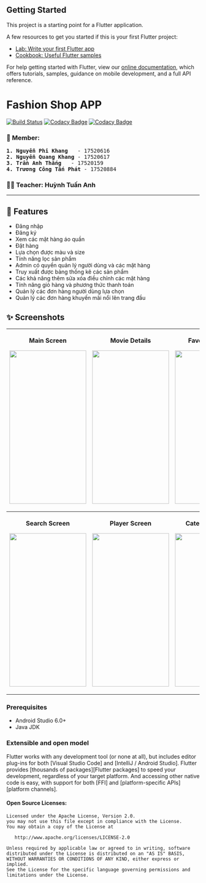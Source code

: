 ## Getting Started

This project is a starting point for a Flutter application.

A few resources to get you started if this is your first Flutter project:

- [Lab: Write your first Flutter app](https://flutter.dev/docs/get-started/codelab)
- [Cookbook: Useful Flutter samples](https://flutter.dev/docs/cookbook)

For help getting started with Flutter, view our
[online documentation](https://flutter.dev/docs), which offers tutorials,
samples, guidance on mobile development, and a full API reference.


Fashion Shop APP
==================

[![Build Status](https://travis-ci.org/maksim-m/Popular-Movies-App.svg?branch=master)](https://travis-ci.org/maksim-m/Popular-Movies-App)
[![Codacy Badge](https://api.codacy.com/project/badge/Grade/9d71713560374c938dba8a476ce8debf)](https://www.codacy.com/app/maksim-m/Popular-Movies-App)
[![Codacy Badge](https://api.codacy.com/project/badge/Coverage/9d71713560374c938dba8a476ce8debf)](https://www.codacy.com/app/maksim-m/Popular-Movies-App)

### 🤝 Member:
<pre>
<b>1. Nguyễn Phi Khang</b>   - 17520616
<b>2. Nguyễn Quang Khang</b> - 17520617
<b>3. Trần Anh Thắng</b>   - 17520159
<b>4. Trương Công Tấn Phát</b> - 17520884
</pre>

### 👩‍💼 Teacher: Huỳnh Tuấn Anh
---

## 🌟 Features
-	Đăng nhập
-	Đăng ký
-	Xem các mặt hàng áo quần
-	Đặt hàng
-	Lựa chọn được màu và size
-	Tính năng lọc sản phẩm
-	Admin có quyền quản lý người dùng và các mặt hàng
-	Truy xuất được bảng thống kê các sản phẩm
-	Các khả năng thêm sửa xóa điều chỉnh các mặt hàng
-	Tính năng giỏ hàng và phương thức thanh toán
-	Quản lý các đơn hàng người dùng lựa chọn
-	Quản lý các đơn hàng khuyến mãi nổi lên trang đầu

## ✨ Screenshots
<table style="width:100%">
<tr>
    <th width=300> <p align="center">
      <p>Main Screen</p>
       <img src="https://user-images.githubusercontent.com/45101536/72078593-f9749980-332b-11ea-9548-1add2ebc3c9b.gif"
            width="200" height="400"><br>
      </p>
  </th>
    <th width=300> <p align="center">
       <p>Movie Details</p>
       <img src="https://user-images.githubusercontent.com/45101536/72081510-342d0080-3331-11ea-8cd6-f5a69372590c.gif"
             width="200" height="400"><br>
  </p>
  </th>
  <th width=300> <p align="center">
       <p>Favorites Screen</p>
       <img src="https://user-images.githubusercontent.com/45101536/72080015-92a4af80-332e-11ea-805c-1f7e0f0a44fb.png"  width="200" height="400"><br>
      </p>
  </th>
</tr>
<tr>
    <th  width=300> <p align="center">
      <p>Search Screen</p>
       <img src="https://user-images.githubusercontent.com/45101536/72077331-a568b580-3329-11ea-90fe-a697e270fd81.png"
            width="200" height="400"><br>
      </p>
  </th>
    <th width=300> <p align="center">
       <p>Player Screen</p>
       <img src="https://user-images.githubusercontent.com/45101536/72083339-380e5200-3334-11ea-9502-cd1230968f74.gif"
             width="200" height="400"><br>
  </p>
  </th>
  <th width=300> <p align="center">
       <p>Categories Screen</p>
       <img src="https://user-images.githubusercontent.com/45101536/72079655-e6fb5f80-332d-11ea-9471-be6a9486e348.gif"  width="200" height="400"><br>
      </p>
  </tr>
</table>


### Prerequisites
*   Android Studio 6.0+
*   Java JDK

### Extensible and open model

Flutter works with any development tool (or none at all), but includes editor
plug-ins for both [Visual Studio Code] and [IntelliJ / Android Studio]. Flutter
provides [thousands of packages][Flutter packages] to speed your development,
regardless of your target platform. And accessing other native code is easy,
with support for both [FFI] and [platform-specific APIs][platform channels].

#### Open Source Licenses:

    Licensed under the Apache License, Version 2.0.
    you may not use this file except in compliance with the License.
    You may obtain a copy of the License at

       http://www.apache.org/licenses/LICENSE-2.0

    Unless required by applicable law or agreed to in writing, software
    distributed under the License is distributed on an "AS IS" BASIS,
    WITHOUT WARRANTIES OR CONDITIONS OF ANY KIND, either express or implied.
    See the License for the specific language governing permissions and
    limitations under the License.
